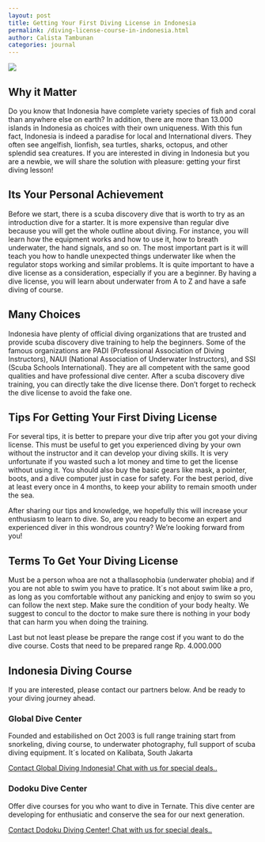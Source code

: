 ```yaml
---
layout: post
title: Getting Your First Diving License in Indonesia
permalink: /diving-license-course-in-indonesia.html
author: Calista Tambunan
categories: journal
---
```


<img src="https://i.imgur.com/ORp6bUR.jpg" class="post-feat-img img-responsive" />

## Why it Matter

Do you know that Indonesia have complete variety species of fish and coral than anywhere else on earth? In addition, there are more than 13.000 islands in Indonesia as choices with their own uniqueness. With this fun fact, Indonesia is indeed a paradise for local and International divers. They often see angelfish, lionfish, sea turtles, sharks, octopus, and other splendid sea creatures. If you are interested in diving in Indonesia but you are a newbie, we will share the solution with pleasure: getting your first diving lesson!

## Its Your Personal Achievement

Before we start, there is a scuba discovery dive that is worth to try as an introduction dive for a starter. It is more expensive than regular dive because you will get the whole outline about diving. For instance, you will learn how the equipment works and how to use it, how to breath underwater, the hand signals, and so on. The most important part is it will teach you how to handle unexpected things underwater like when the regulator stops working and similar problems. It is quite important to have a dive license as a consideration, especially if you are a beginner. By having a dive license, you will learn about underwater from A to Z and have a safe diving of course. 

## Many Choices

Indonesia have plenty of official diving organizations that are trusted and provide scuba discovery dive training to help the beginners. Some of the famous organizations are PADI (Professional Association of Diving Instructors), NAUI (National Association of Underwater Instructors), and SSI (Scuba Schools International). They are all competent with the same good qualities and have professional dive center. After a scuba discovery dive training, you can directly take the dive license there. Don’t forget to recheck the dive license to avoid the fake one. 

## Tips For Getting Your First Diving License

For several tips, it is better to prepare your dive trip after you got your diving license. This must be useful to get you experienced diving by your own without the instructor and it can develop your diving skills. It is very unfortunate if you wasted such a lot money and time to get the license without using it. You should also buy the basic gears like mask, a pointer, boots, and a dive computer just in case for safety. For the best period, dive at least every once in 4 months, to keep your ability to remain smooth under the sea.

After sharing our tips and knowledge, we hopefully this will increase your enthusiasm to learn to dive. So, are you ready to become an expert and experienced diver in this wondrous country? We’re looking forward from you!

## Terms To Get Your Diving License

Must be a person whoa are not a thallasophobia (underwater phobia) and if you are not able to swim you have to pratice. It´s not about swim like a pro, as long as you comfortable without any panicking and enjoy to swim so you can follow the next step.
Make sure the condition of your body healty. We suggest to concul to the doctor to make sure there is nothing in your body that can harm you when doing the training. 

Last but not least please be prepare the range cost if you want to do the dive course. Costs that need to be prepared range Rp. 4.000.000

## Indonesia Diving Course

If you are interested, please contact our partners below. And be ready to your diving journey ahead.

### Global Dive Center

Founded and estabilished on Oct 2003 is full range training start from snorkeling, diving course, to underwater photography, full support of scuba diving equipment. It´s located on Kalibata, South Jakarta

<a href="https://web.whatsapp.com/send?phone={{site.wa}}&amp;text=Hi,%20E-Nyelam%20i%20need%20info%20for%20diving%20course" class="cta--in--page">Contact Global Diving Indonesia! Chat with us for special deals..</a>

### Dodoku Dive Center 

Offer dive courses for you who want to dive in Ternate. This dive center are developing for enthusiatic and conserve the sea for our next generation. 

<a href="https://web.whatsapp.com/send?phone={{site.wa}}&amp;text=Hi,%20E-Nyelam%20i%20need%20info%20for%20diving%20course" class="cta--in--page">Contact Dodoku Diving Center! Chat with us for special deals..</a>
